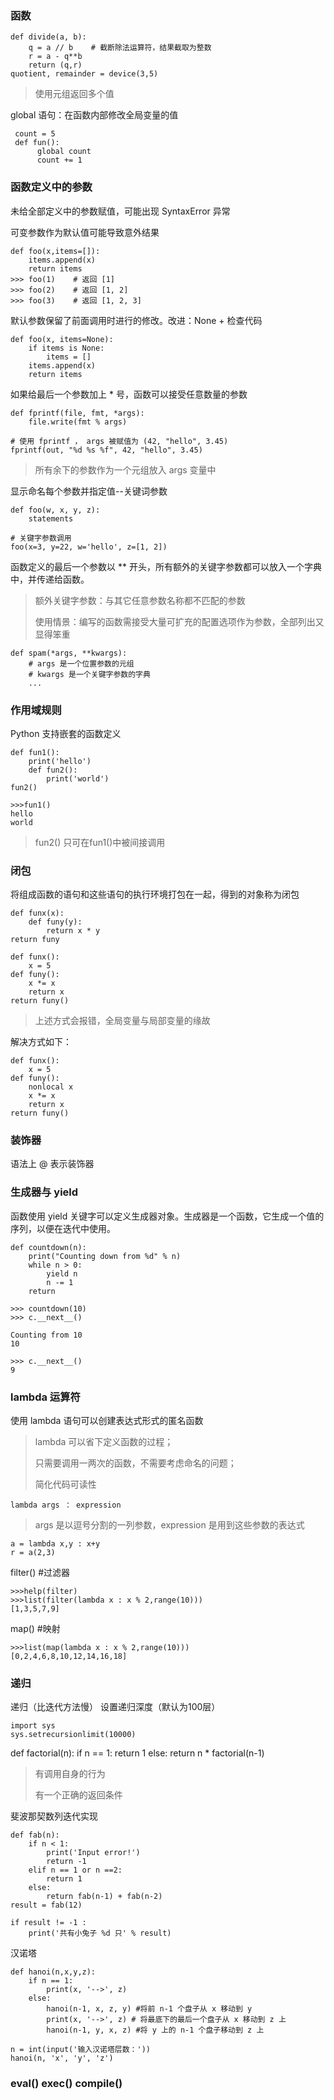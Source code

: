 ### 函数

    def divide(a, b):
        q = a // b    # 截断除法运算符，结果截取为整数
        r = a - q**b
        return (q,r)
    quotient, remainder = device(3,5)
> 使用元组返回多个值

global 语句：在函数内部修改全局变量的值

     count = 5
     def fun():
          global count
          count += 1

### 函数定义中的参数

未给全部定义中的参数赋值，可能出现 SyntaxError 异常

可变参数作为默认值可能导致意外结果

    def foo(x,items=[]):
        items.append(x)
        return items
    >>> foo(1)    # 返回 [1]
    >>> foo(2)    # 返回 [1, 2]
    >>> foo(3)    # 返回 [1, 2, 3]

默认参数保留了前面调用时进行的修改。改进：None + 检查代码

    def foo(x, items=None):
        if items is None:
            items = []
        items.append(x)
        return items

如果给最后一个参数加上 * 号，函数可以接受任意数量的参数

    def fprintf(file, fmt, *args):
        file.write(fmt % args)
    
    # 使用 fprintf ， args 被赋值为 (42, "hello", 3.45)
    fprintf(out, "%d %s %f", 42, "hello", 3.45)
> 所有余下的参数作为一个元组放入 args 变量中

显示命名每个参数并指定值--关键词参数

    def foo(w, x, y, z):
        statements
    
    # 关键字参数调用
    foo(x=3, y=22, w='hello', z=[1, 2])

函数定义的最后一个参数以 ** 开头，所有额外的关键字参数都可以放入一个字典中，并传递给函数。
> 额外关键字参数：与其它任意参数名称都不匹配的参数
> 
> 使用情景：编写的函数需接受大量可扩充的配置选项作为参数，全部列出又显得笨重

    def spam(*args, **kwargs):
        # args 是一个位置参数的元组
        # kwargs 是一个关键字参数的字典
        ...

### 作用域规则

Python 支持嵌套的函数定义

    def fun1(): 
        print('hello') 
        def fun2(): 
            print('world') 
    fun2() 

    >>>fun1() 
    hello 
    world 
> fun2() 只可在fun1()中被间接调用

### 闭包

将组成函数的语句和这些语句的执行环境打包在一起，得到的对象称为闭包

    def funx(x): 
        def funy(y):
            return x * y 
    return funy 
     
    def funx(): 
        x = 5 
    def funy(): 
        x *= x 
        return x 
    return funy()
> 上述方式会报错，全局变量与局部变量的缘故 

解决方式如下：

    def funx(): 
        x = 5 
    def funy(): 
        nonlocal x 
        x *= x 
        return x 
    return funy()

### 装饰器

语法上 @ 表示装饰器

### 生成器与 yield

函数使用 yield 关键字可以定义生成器对象。生成器是一个函数，它生成一个值的序列，以便在迭代中使用。

    def countdown(n):
        print("Counting down from %d" % n)
        while n > 0:
            yield n
            n -= 1
        return

    >>> countdown(10)
    >>> c.__next__()
    
    Counting from 10
    10

    >>> c.__next__()
    9

### lambda 运算符

使用 lambda 语句可以创建表达式形式的匿名函数

> lambda 可以省下定义函数的过程；
> 
> 只需要调用一两次的函数，不需要考虑命名的问题；
> 
> 简化代码可读性 

    lambda args ： expression
> args 是以逗号分割的一列参数，expression 是用到这些参数的表达式

    a = lambda x,y : x+y
    r = a(2,3)

filter() #过滤器 

    >>>help(filter) 
    >>>list(filter(lambda x : x % 2,range(10))) 
    [1,3,5,7,9] 

map() #映射 

    >>>list(map(lambda x : x % 2,range(10))) 
    [0,2,4,6,8,10,12,14,16,18]

### 递归

递归（比迭代方法慢） 
设置递归深度（默认为100层） 

    import sys 
    sys.setrecursionlimit(10000)

def factorial(n): 
    if n == 1: 
        return 1 
    else: 
        return n * factorial(n-1)

> 有调用自身的行为 
>
>有一个正确的返回条件 

斐波那契数列迭代实现

    def fab(n): 
        if n < 1: 
            print('Input error!') 
            return -1 
        elif n == 1 or n ==2: 
            return 1 
        else: 
            return fab(n-1) + fab(n-2) 
    result = fab(12)
    
    if result != -1 :
        print('共有小兔子 %d 只' % result) 
 
汉诺塔

    def hanoi(n,x,y,z): 
        if n == 1: 
            print(x, '-->', z) 
        else: 
            hanoi(n-1, x, z, y) #将前 n-1 个盘子从 x 移动到 y
            print(x, '-->', z) # 将最底下的最后一个盘子从 x 移动到 z 上
            hanoi(n-1, y, x, z) #将 y 上的 n-1 个盘子移动到 z 上
    
    n = int(input('输入汉诺塔层数：'))
    hanoi(n, 'x', 'y', 'z')

### eval() exec() compile()
